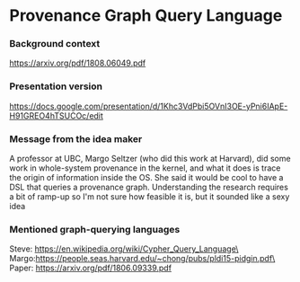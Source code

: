 # Provenance Graph Query Language
### Background context
https://arxiv.org/pdf/1808.06049.pdf
### Presentation version
https://docs.google.com/presentation/d/1Khc3VdPbi5OVnI3OE-yPni6IApE-H91GREO4hTSUCOc/edit

### Message from the idea maker
A professor at UBC, Margo Seltzer (who did this work at Harvard), did some work in whole-system provenance in the kernel, and what it does is trace the origin of information inside the OS. She said it would be cool to have a DSL that queries a provenance graph. Understanding the research requires a bit of ramp-up so I'm not sure how feasible it is, but it sounded like a sexy idea

### Mentioned graph-querying languages
Steve: https://en.wikipedia.org/wiki/Cypher_Query_Language\
Margo:https://people.seas.harvard.edu/~chong/pubs/pldi15-pidgin.pdf\
Paper: https://arxiv.org/pdf/1806.09339.pdf
